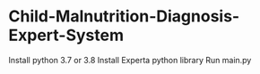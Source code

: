 # Child-Malnutrition-Diagnosis-Expert-System
Install python 3.7 or 3.8
Install Experta python library
Run main.py
